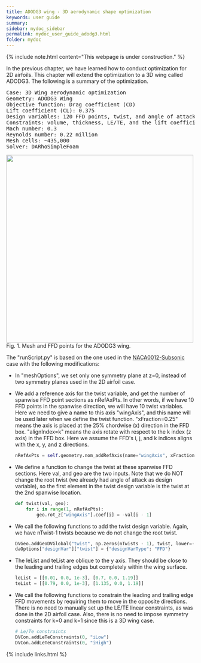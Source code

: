 ```yaml
---
title: ADODG3 wing - 3D aerodynamic shape optimization
keywords: user guide
summary: 
sidebar: mydoc_sidebar
permalink: mydoc_user_guide_adodg3.html
folder: mydoc
---
```


{% include note.html content="This webpage is under construction." %}

In the previous chapter, we have learned how to conduct optimization for 2D airfoils. This chapter will extend the optimization to a 3D wing called ADODG3. The following is a summary of the optimization.

<pre>
Case: 3D Wing aerodynamic optimization 
Geometry: ADODG3 Wing
Objective function: Drag coefficient (CD)
Lift coefficient (CL): 0.375
Design variables: 120 FFD points, twist, and angle of attack (total: 126).
Constraints: volume, thickness, LE/TE, and the lift coefficient (total number: 764)
Mach number: 0.3
Reynolds number: 0.22 million
Mesh cells: ~435,000
Solver: DARhoSimpleFoam
</pre>

<img src="{{ site.url }}{{ site.baseurl }}/images/tutorials/ADODG3_Mesh_FFD.png" width="500" />
<br>
Fig. 1. Mesh and FFD points for the ADODG3 wing.

The "runScript.py" is based on the one used in the [NACA0012-Subsonic](https://dafoam.github.io/mydoc_user_guide_naca0012_variations.html) case with the following modifications:

- In "meshOptions", we set only one symmetry plane at z=0, instead of two symmetry planes used in the 2D airfoil case.

- We add a reference axis for the twist variable, and get the number of spanwise FFD point sections as nRefAxPts. In other words, if we have 10 FFD points in the spanwise direction, we will have 10 twist variables. Here we need to give a name to this axis "wingAxis", and this name will be used later when we define the twist function. "xFraction=0.25" means the axis is placed at the 25% chordwise (x) direction in the FFD box. "alignIndex=k" means the axis rotate with respect to the k index (z axis) in the FFD box. Here we assume the FFD's i, j, and k indices aligns with the x, y, and z directions. 

  ```python
  nRefAxPts = self.geometry.nom_addRefAxis(name="wingAxis", xFraction=0.25, alignIndex="k")
  ```

- We define a function to change the twist at these spanwise FFD sections. Here val, and geo are the two inputs. Note that we do NOT change the root twist (we already had angle of attack as design variable), so the first element in the twist design variable is the twist at the 2nd spanwise location.

  ```python
  def twist(val, geo):
      for i in range(1, nRefAxPts):
          geo.rot_z["wingAxis"].coef[i] = -val[i - 1]
  ```

- We call the following functions to add the twist design variable. Again, we have nTwist-1 twists because we do not change the root twist.

  ```python
  DVGeo.addGeoDVGlobal("twist", np.zeros(nTwists - 1), twist, lower=-10.0, upper=10.0, scale=1.0)
  daOptions["designVar"]["twist"] = {"designVarType": "FFD"}
  ```

- The leList and teList are oblique to the y axis. They should be close to the leading and trailing edges but completely within the wing surface.

  ```python
  leList = [[0.01, 0.0, 1e-3], [0.7, 0.0, 1.19]]
  teList = [[0.79, 0.0, 1e-3], [1.135, 0.0, 1.19]]
  ```

- We call the following functions to constrain the leading and trailing edge FFD movements by requiring them to move in the opposite directions. There is no need to manually set up the LE/TE linear constraints, as was done in the 2D airfoil case. Also, there is no need to impose symmetry constraints for k=0 and k=1 since this is a 3D wing case.

  ```python
  # Le/Te constraints
  DVCon.addLeTeConstraints(0, "iLow")
  DVCon.addLeTeConstraints(0, "iHigh")
  ```



{% include links.html %}
